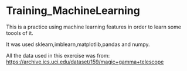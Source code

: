 # Training_MachineLearning
 This is a practice using machine learning features in order to learn some toools of it.

 It was used sklearn,imblearn,matplotlib,pandas and numpy.
 
 All the data used in this exercise was from: https://archive.ics.uci.edu/dataset/159/magic+gamma+telescope
